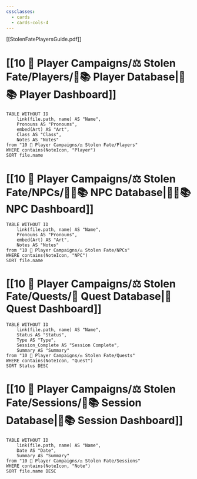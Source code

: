 ```yaml
---
cssclasses:
  - cards
  - cards-cols-4
---
```

[[StolenFatePlayersGuide.pdf]]

# [[10 🧙 Player Campaigns/⚖️ Stolen Fate/Players/🧙📚 Player Database|🧙📚 Player Dashboard]]
```dataview
TABLE WITHOUT ID 
	link(file.path, name) AS "Name", 
	Pronouns AS "Pronouns",
	embed(Art) AS "Art",
	Class AS "Class",
	Notes AS "Notes"
from "10 🧙 Player Campaigns/⚖️ Stolen Fate/Players"
WHERE contains(NoteIcon, "Player")
SORT file.name
```

# [[10 🧙 Player Campaigns/⚖️ Stolen Fate/NPCs/👨‍🌾📚 NPC Database|👨‍🌾📚 NPC Dashboard]]
```dataview
TABLE WITHOUT ID 
	link(file.path, name) AS "Name", 
	Pronouns AS "Pronouns",
	embed(Art) AS "Art",
	Notes AS "Notes"
from "10 🧙 Player Campaigns/⚖️ Stolen Fate/NPCs"
WHERE contains(NoteIcon, "NPC")
SORT file.name
```

# [[10 🧙 Player Campaigns/⚖️ Stolen Fate/Quests/🎯 Quest Database|🎯 Quest Dashboard]]
```dataview
TABLE WITHOUT ID 
	link(file.path, name) AS "Name",
	Status AS "Status",
	Type AS "Type",
	Session_Complete AS "Session Complete",
	Summary AS "Summary"
from "10 🧙 Player Campaigns/⚖️ Stolen Fate/Quests"
WHERE contains(NoteIcon, "Quest")
SORT Status DESC
```

# [[10 🧙 Player Campaigns/⚖️ Stolen Fate/Sessions/🧻📚 Session Database|🧻📚 Session Dashboard]]
```dataview
TABLE WITHOUT ID 
	link(file.path, name) AS "Name", 
	Date AS "Date",
	Summary AS "Summary"
from "10 🧙 Player Campaigns/⚖️ Stolen Fate/Sessions"
WHERE contains(NoteIcon, "Note")
SORT file.name DESC
```
